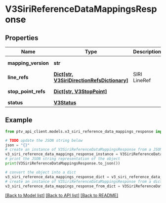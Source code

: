 # V3SiriReferenceDataMappingsResponse


## Properties

Name | Type | Description | Notes
------------ | ------------- | ------------- | -------------
**mapping_version** | **str** |  | [optional] [readonly] 
**line_refs** | [**Dict[str, V3SiriDirectionRefsDictionary]**](V3SiriDirectionRefsDictionary.md) | SIRI LineRef | [optional] [readonly] 
**stop_point_refs** | [**Dict[str, V3StopPoint]**](V3StopPoint.md) |  | [optional] [readonly] 
**status** | [**V3Status**](V3Status.md) |  | [optional] 

## Example

```python
from ptv_api_client.models.v3_siri_reference_data_mappings_response import V3SiriReferenceDataMappingsResponse

# TODO update the JSON string below
json = "{}"
# create an instance of V3SiriReferenceDataMappingsResponse from a JSON string
v3_siri_reference_data_mappings_response_instance = V3SiriReferenceDataMappingsResponse.from_json(json)
# print the JSON string representation of the object
print(V3SiriReferenceDataMappingsResponse.to_json())

# convert the object into a dict
v3_siri_reference_data_mappings_response_dict = v3_siri_reference_data_mappings_response_instance.to_dict()
# create an instance of V3SiriReferenceDataMappingsResponse from a dict
v3_siri_reference_data_mappings_response_from_dict = V3SiriReferenceDataMappingsResponse.from_dict(v3_siri_reference_data_mappings_response_dict)
```
[[Back to Model list]](../README.md#documentation-for-models) [[Back to API list]](../README.md#documentation-for-api-endpoints) [[Back to README]](../README.md)


